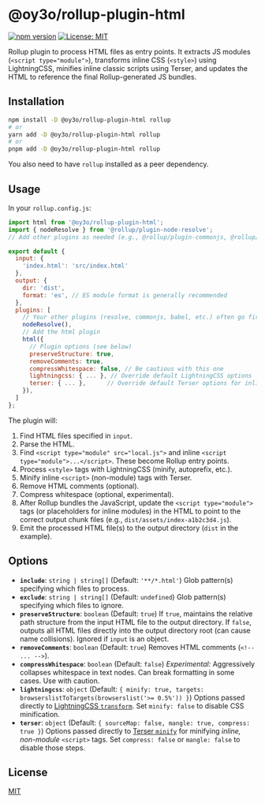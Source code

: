 # @oy3o/rollup-plugin-html

[![npm version](https://img.shields.io/npm/v/@oy3o/rollup-plugin-html.svg)](https://www.npmjs.com/package/@oy3o/rollup-plugin-html)
[![License: MIT](https://img.shields.io/badge/License-MIT-yellow.svg)](https://opensource.org/licenses/MIT)

Rollup plugin to process HTML files as entry points. It extracts JS modules (`<script type="module">`), transforms inline CSS (`<style>`) using LightningCSS, minifies inline classic scripts using Terser, and updates the HTML to reference the final Rollup-generated JS bundles.

## Installation

```bash
npm install -D @oy3o/rollup-plugin-html rollup
# or
yarn add -D @oy3o/rollup-plugin-html rollup
# or
pnpm add -D @oy3o/rollup-plugin-html rollup
```

You also need to have `rollup` installed as a peer dependency.

## Usage

In your `rollup.config.js`:

```javascript
import html from '@oy3o/rollup-plugin-html';
import { nodeResolve } from '@rollup/plugin-node-resolve';
// Add other plugins as needed (e.g., @rollup/plugin-commonjs, @rollup/plugin-babel)

export default {
  input: {
    'index.html': 'src/index.html'
  },
  output: {
    dir: 'dist',
    format: 'es', // ES module format is generally recommended
  },
  plugins: [
    // Your other plugins (resolve, commonjs, babel, etc.) often go first
    nodeResolve(),
    // Add the html plugin
    html({
      // Plugin options (see below)
      preserveStructure: true,
      removeComments: true,
      compressWhitespace: false, // Be cautious with this one
      lightningcss: { ... }, // Override default LightningCSS options
      terser: { ... },      // Override default Terser options for inline scripts
    }),
  ]
};
```

The plugin will:

1.  Find HTML files specified in `input`.
2.  Parse the HTML.
3.  Find `<script type="module" src="local.js">` and inline `<script type="module">...</script>`. These become Rollup entry points.
4.  Process `<style>` tags with LightningCSS (minify, autoprefix, etc.).
5.  Minify inline `<script>` (non-module) tags with Terser.
6.  Remove HTML comments (optional).
7.  Compress whitespace (optional, experimental).
8.  After Rollup bundles the JavaScript, update the `<script type="module">` tags (or placeholders for inline modules) in the HTML to point to the correct output chunk files (e.g., `dist/assets/index-a1b2c3d4.js`).
9.  Emit the processed HTML file(s) to the output directory (`dist` in the example).

## Options

*   **`include`**: `string | string[]` (Default: `'**/*.html'`)
    Glob pattern(s) specifying which files to process.
*   **`exclude`**: `string | string[]` (Default: `undefined`)
    Glob pattern(s) specifying which files to ignore.
*   **`preserveStructure`**: `boolean` (Default: `true`)
    If `true`, maintains the relative path structure from the input HTML file to the output directory. If `false`, outputs all HTML files directly into the output directory root (can cause name collisions). Ignored if `input` is an object.
*   **`removeComments`**: `boolean` (Default: `true`)
    Removes HTML comments (`<!-- ... -->`).
*   **`compressWhitespace`**: `boolean` (Default: `false`)
    *Experimental:* Aggressively collapses whitespace in text nodes. Can break formatting in some cases. Use with caution.
*   **`lightningcss`**: `object` (Default: `{ minify: true, targets: browserslistToTargets(browserslist('>= 0.5%')) }`)
    Options passed directly to [LightningCSS `transform`](https://lightningcss.dev/docs.html#transform). Set `minify: false` to disable CSS minification.
*   **`terser`**: `object` (Default: `{ sourceMap: false, mangle: true, compress: true }`)
    Options passed directly to [Terser `minify`](https://terser.org/docs/api-reference#minify-options) for minifying *inline, non-module* `<script>` tags. Set `compress: false` or `mangle: false` to disable those steps.

## License

[MIT](LICENSE)